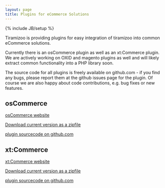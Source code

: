 ```yaml
---
layout: page
title: Plugins for eCommerce Solutions
---
```

{% include JB/setup %}

Tiramizoo is providing plugins for easy integration of tiramizoo into
common eCommerce solutions.

Currently there is an osCommerce plugin as well as an xt:Commerce
plugin. We are actively working on OXID and magento plugins as well and
will likely extract common functionality into a PHP library soon.

The source code for all plugins is freely available on github.com - if you
find any bugs, please report them at the github issues page for the
plugin. Of course we are also happy about code contributions, e.g. bug
fixes or new features.


osCommerce
----------

[osCommerce website](http://www.oscommerce.com)

[Download current version as a zipfile](https://github.com/tiramizoo/osc-plugin/zipball/master)

[plugin sourcecode on github.com](https://github.com/tiramizoo/osc-plugin)


xt:Commerce
----------

[xt:Commerce website](http://www.xt-commerce.com)

[Download current version as a zipfile](https://github.com/tiramizoo/xtcommerce-plugin/zipball/master)

[plugin sourcecode on github.com](https://github.com/tiramizoo/xtcommerce-plugin)
